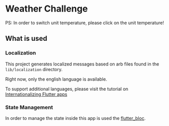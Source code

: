 # Weather Challenge

PS: In order to switch unit temperature, please click on the unit temperature!

## What is used
### Localization

This project generates localized messages based on arb files found in
the `lib/localization` directory.

Right now, only the english language is available.

To support additional languages, please visit the tutorial on
[Internationalizing Flutter
apps](https://flutter.dev/docs/development/accessibility-and-localization/internationalization)

### State Management

In order to manage the state inside this app is used the [flutter_bloc](https://pub.dev/packages/flutter_bloc).
